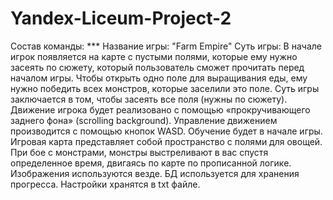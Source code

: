 # Yandex-Liceum-Project-2

Состав команды: ***
Название игры: "Farm Empire"
Суть игры: В начале игрок появляется на карте с пустыми полями, которые ему нужно засеять по сюжету, который пользователь сможет прочитать перед началом игры.
Чтобы открыть одно поле для выращивания еды, ему нужно победить всех монстров, которые заселили это поле.
Суть игры заключается в том, чтобы засеять все поля (нужны по сюжету).
Движение игрока будет реализовано с помощью «прокручивающего заднего фона» (scrolling background).
Управление движением производится с помощью кнопок WASD.
Обучение будет в начале игры.
Игровая карта представляет собой пространство с полями для овощей.
При бое с монстрами, монстры выстреливают в вас спустя определенное время, двигаясь по карте по прописанной логике.
Изображения используются везде.
БД используется для хранения прогресса.
Настройки хранятся в txt файле.
